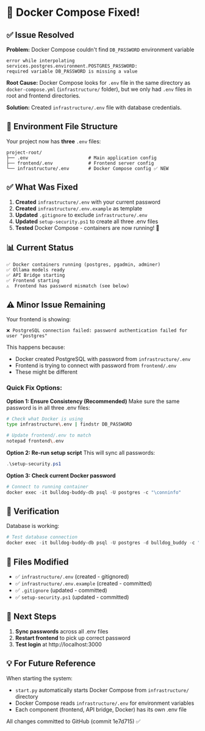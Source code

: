 # 🎉 Docker Compose Fixed!

## ✅ Issue Resolved

**Problem:** Docker Compose couldn't find `DB_PASSWORD` environment variable
```
error while interpolating services.postgres.environment.POSTGRES_PASSWORD: 
required variable DB_PASSWORD is missing a value
```

**Root Cause:** Docker Compose looks for `.env` file in the same directory as `docker-compose.yml` (`infrastructure/` folder), but we only had `.env` files in root and frontend directories.

**Solution:** Created `infrastructure/.env` file with database credentials.

## 📁 Environment File Structure

Your project now has **three** `.env` files:

```
project-root/
├── .env                      # Main application config
├── frontend/.env             # Frontend server config
└── infrastructure/.env       # Docker Compose config ✅ NEW
```

## ✅ What Was Fixed

1. **Created** `infrastructure/.env` with your current password
2. **Created** `infrastructure/.env.example` as template
3. **Updated** `.gitignore` to exclude `infrastructure/.env`
4. **Updated** `setup-security.ps1` to create all three .env files
5. **Tested** Docker Compose - containers are now running! 🎉

## 📊 Current Status

```
✅ Docker containers running (postgres, pgadmin, adminer)
✅ Ollama models ready
✅ API Bridge starting
✅ Frontend starting
⚠️  Frontend has password mismatch (see below)
```

## ⚠️ Minor Issue Remaining

Your frontend is showing:
```
❌ PostgreSQL connection failed: password authentication failed for user "postgres"
```

This happens because:
- Docker created PostgreSQL with password from `infrastructure/.env`
- Frontend is trying to connect with password from `frontend/.env`
- These might be different

### Quick Fix Options:

**Option 1: Ensure Consistency (Recommended)**
Make sure the same password is in all three .env files:
```bash
# Check what Docker is using
type infrastructure\.env | findstr DB_PASSWORD

# Update frontend/.env to match
notepad frontend\.env
```

**Option 2: Re-run setup script**
This will sync all passwords:
```powershell
.\setup-security.ps1
```

**Option 3: Check current Docker password**
```powershell
# Connect to running container
docker exec -it bulldog-buddy-db psql -U postgres -c "\conninfo"
```

## 🧪 Verification

Database is working:
```powershell
# Test database connection
docker exec -it bulldog-buddy-db psql -U postgres -d bulldog_buddy -c "SELECT version();"
```

## 📝 Files Modified

- ✅ `infrastructure/.env` (created - gitignored)
- ✅ `infrastructure/.env.example` (created - committed)
- ✅ `.gitignore` (updated - committed)
- ✅ `setup-security.ps1` (updated - committed)

## 🚀 Next Steps

1. **Sync passwords** across all .env files
2. **Restart frontend** to pick up correct password
3. **Test login** at http://localhost:3000

## 💡 For Future Reference

When starting the system:
- `start.py` automatically starts Docker Compose from `infrastructure/` directory
- Docker Compose reads `infrastructure/.env` for environment variables
- Each component (frontend, API bridge, Docker) has its own .env file

All changes committed to GitHub (commit 1e7d715) ✅

